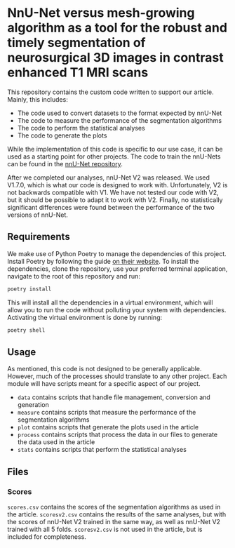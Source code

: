 # NnU-Net versus mesh-growing algorithm as a tool for the robust and timely segmentation of neurosurgical 3D images in contrast enhanced T1 MRI scans

This repository contains the custom code written to support our article.
Mainly, this includes:

- The code used to convert datasets to the format expected by nnU-Net
- The code to measure the performance of the segmentation algorithms
- The code to perform the statistical analyses
- The code to generate the plots

While the implementation of this code is specific to our use case, it can be used as a starting point for other projects.
The code to train the nnU-Nets can be found in the [nnU-Net repository](https://github.com/MIC-DKFZ/nnUNet/tree/nnunetv1).

After we completed our analyses, nnU-Net V2 was released.
We used V1.7.0, which is what our code is designed to work with.
Unfortunately, V2 is not backwards compatible with V1.
We have not tested our code with V2, but it should be possible to adapt it to work with V2.
Finally, no statistically significant differences were found between the performance of the two versions of nnU-Net.

## Requirements

We make use of Python Poetry to manage the dependencies of this project.
Install Poetry by following the guide [on their website](https://python-poetry.org/docs/#installation).
To install the dependencies, clone the repository, use your preferred terminal application, navigate to the root of this repository and run:

```bash
poetry install
```

This will install all the dependencies in a virtual environment, which will allow you to run the code without polluting your system with dependencies.
Activating the virtual environment is done by running:

```bash
poetry shell
```

## Usage

As mentioned, this code is not designed to be generally applicable.
However, much of the processes should translate to any other project.
Each module will have scripts meant for a specific aspect of our project.

- `data` contains scripts that handle file management, conversion and generation
- `measure` contains scripts that measure the performance of the segmentation algorithms
- `plot` contains scripts that generate the plots used in the article
- `process` contains scripts that process the data in our files to generate the data used in the article
- `stats` contains scripts that perform the statistical analyses

## Files

### Scores

`scores.csv` contains the scores of the segmentation algorithms as used in the article.
`scoresv2.csv` contains the results of the same analyses, but with the scores of nnU-Net V2 trained in the same way, as well as nnU-Net V2 trained with all 5 folds.
`scoresv2.csv` is not used in the article, but is included for completeness.
